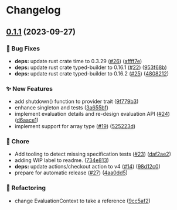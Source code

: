 # Changelog

## [0.1.1](https://github.com/open-feature/rust-sdk/compare/open-feature-v0.1.0...open-feature-v0.1.1) (2023-09-27)


### 🐛 Bug Fixes

* **deps:** update rust crate time to 0.3.29 ([#26](https://github.com/open-feature/rust-sdk/issues/26)) ([affff7e](https://github.com/open-feature/rust-sdk/commit/affff7eb912a475cd4314a609f388bb62d4cd84c))
* **deps:** update rust crate typed-builder to 0.16.1 ([#22](https://github.com/open-feature/rust-sdk/issues/22)) ([953f68b](https://github.com/open-feature/rust-sdk/commit/953f68b5b462f8662837822f160d10a998e3f607))
* **deps:** update rust crate typed-builder to 0.16.2 ([#25](https://github.com/open-feature/rust-sdk/issues/25)) ([4808212](https://github.com/open-feature/rust-sdk/commit/4808212f59471c51be1558dfd43e5c44d6bda811))


### ✨ New Features

* add shutdown() function to provider trait ([9f779b3](https://github.com/open-feature/rust-sdk/commit/9f779b32aac79970052b8a65d0d9bbf7beb1605a))
* enhance singleton and tests ([3a655bf](https://github.com/open-feature/rust-sdk/commit/3a655bfd46facaa7d975268ac36a37396f02b298))
* implement evaluation details and re-design evaluation API ([#24](https://github.com/open-feature/rust-sdk/issues/24)) ([d6aace1](https://github.com/open-feature/rust-sdk/commit/d6aace1a47ed41974a2916fd7576c59fbeeba9d2))
* implement support for array type ([#19](https://github.com/open-feature/rust-sdk/issues/19)) ([525223d](https://github.com/open-feature/rust-sdk/commit/525223d6fb88e10bdb0a05e8f6acedbdb8fa4f7e))


### 🧹 Chore

* Add tooling to detect missing specification tests ([#23](https://github.com/open-feature/rust-sdk/issues/23)) ([daf2ae2](https://github.com/open-feature/rust-sdk/commit/daf2ae2d4d742814418c39976bffb71e5a865a1a))
* adding WIP label to readme. ([734e813](https://github.com/open-feature/rust-sdk/commit/734e8131457ee3a04a358c7b16ee6dbee6074c8a))
* **deps:** update actions/checkout action to v4 ([#14](https://github.com/open-feature/rust-sdk/issues/14)) ([98d12c0](https://github.com/open-feature/rust-sdk/commit/98d12c043d47e1210d707b5fa1cafd6b50cd8aec))
* prepare for automatic release ([#27](https://github.com/open-feature/rust-sdk/issues/27)) ([4aa0dd5](https://github.com/open-feature/rust-sdk/commit/4aa0dd55d6e33b7881a560595377d659767d891e))


### 🔄 Refactoring

* change EvaluationContext to take a reference ([9cc5af2](https://github.com/open-feature/rust-sdk/commit/9cc5af29a20b96c7ce0f16779039d2e6fa677c65))
